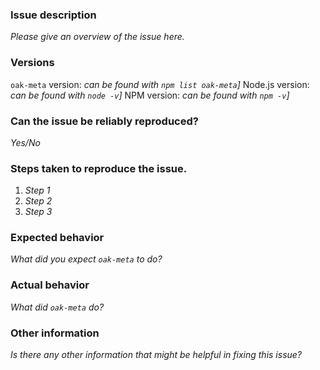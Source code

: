 <!-- This template includes some of the useful information to provide when reporting a problem -->
<!-- Remove any sections that do not apply -->

### Issue description

*Please give an overview of the issue here.*

### Versions

`oak-meta` version: *can be found with `npm list oak-meta`]*
Node.js version: *can be found with `node -v`]*
NPM version: *can be found with `npm -v`]*

### Can the issue be reliably reproduced?

*Yes/No*

### Steps taken to reproduce the issue.

1. *Step 1*
2. *Step 2*
3. *Step 3*

### Expected behavior

*What did you expect `oak-meta` to do?*

### Actual behavior

*What did `oak-meta` do?*

### Other information

*Is there any other information that might be helpful in fixing this issue?*
